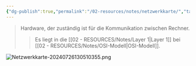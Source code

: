 ```yaml
---
{"dg-publish":true,"permalink":"/02-resources/notes/netzwerkkarte/","tags":["netzwerk","hardware"],"noteIcon":"","updated":"2024-07-26T13:05:14.000+02:00"}
---
```


> Hardware, der zuständig ist für die Kommunikation zwischen Rechner.
> > Es liegt in die [[02 - RESOURCES/Notes/Layer 1\|Layer 1]] bei [[02 - RESOURCES/Notes/OSI-Modell\|OSI-Modell]].

![Netzwerkkarte-20240726130510355.png](/img/user/02%20-%20RESOURCES/Files/Netzwerkkarte-20240726130510355.png)
